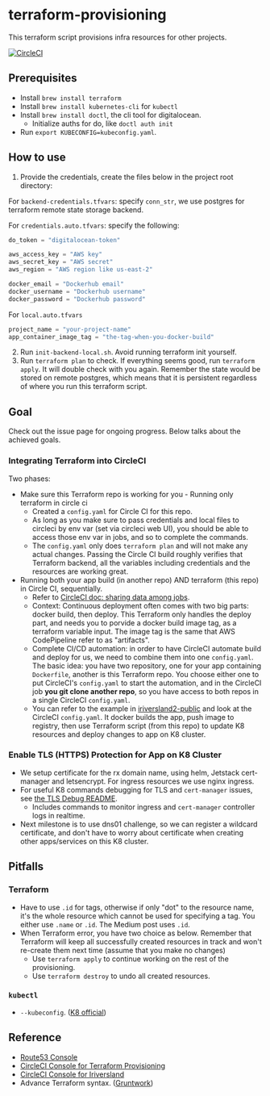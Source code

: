 # terraform-provisioning
This terraform script provisions infra resources for other projects.

[![CircleCI](https://circleci.com/gh/rivernews/terraform-provisioning.svg?style=shield)](https://circleci.com/gh/rivernews/terraform-provisioning)


## Prerequisites

- Install `brew install terraform`
- Install `brew install kubernetes-cli` for `kubectl`
- Install `brew install doctl`, the cli tool for digitalocean.
    - Initialize auths for do, like `doctl auth init`
- Run `export KUBECONFIG=kubeconfig.yaml`.

## How to use

1. Provide the credentials, create the files below in the project root directory:

For `backend-credentials.tfvars`: specify `conn_str`, we use postgres for terraform remote state storage backend.

For `credentials.auto.tfvars`: specify the following:

```terraform
do_token = "digitalocean-token"

aws_access_key = "AWS key"
aws_secret_key = "AWS secret"
aws_region = "AWS region like us-east-2"

docker_email = "Dockerhub email"
docker_username = "Dockerhub username"
docker_password = "Dockerhub password"
```

For `local.auto.tfvars`

``` terraform
project_name = "your-project-name"
app_container_image_tag = "the-tag-when-you-docker-build"
```

2. Run `init-backend-local.sh`. Avoid running terraform init yourself.
3. Run `terraform plan` to check. If everything seems good, run `terraform apply`. It will double check with you again. Remember the state would be stored on remote postgres, which means that it is persistent regardless of where you run this terraform script.


## Goal 

Check out the issue page for ongoing progress. Below talks about the achieved goals.

### Integrating Terraform into CircleCI

Two phases:

- Make sure this Terraform repo is working for you - Running only terraform in circle ci
    - Created a `config.yaml` for Circle CI for this repo.
    - As long as you make sure to pass credentials and local files to circleci by env var (set via circleci web UI), you should be able to access those env var in jobs, and so to complete the commands.
    - The `config.yaml` only does `terraform plan` and will not make any actual changes. Passing the Circle CI build roughly verifies that Terraform backend, all the variables including credentials and the resources are working great.
- Running both your app build (in another repo) AND terraform (this repo) in Circle CI, sequentially.
    - Refer to [CircleCI doc: sharing data among jobs](https://circleci.com/docs/2.0/workflows/#using-workspaces-to-share-data-among-jobs).
    - Context: Continuous deployment often comes with two big parts: docker build, then deploy. This Terraform only handles the deploy part, and needs you to porvide a docker build image tag, as a terraform variable input. The image tag is the same that AWS CodePipeline refer to as "artifacts". 
    - Complete CI/CD automation: in order to have CircleCI automate build and deploy for us, we need to combine them into one `config.yaml`. The basic idea: you have two repository, one for your app containing `Dockerfile`, another is this Terraform repo. You choose either one to put CircleCI's `config.yaml` to start the automation, and in the CircleCI job **you git clone another repo**, so you have access to both repos in a single CircleCI `config.yaml`.
    - You can refer to the example in [iriversland2-public](https://github.com/rivernews/iriversland2-public) and look at the CircleCI `config.yaml`. It docker builds the app, push image to registry, then use Terraform script (from this repo) to update K8 resources and deploy changes to app on K8 cluster.

### Enable TLS (HTTPS) Protection for App on K8 Cluster

- We setup certificate for the rx domain name, using helm, Jetstack cert-manager and letsencrypt. For ingress resources we use nginx ingress.
- For useful K8 commands debugging for TLS and `cert-manager` issues, see [the TLS Debug README](docs/progress_tls_cert.md).
    - Includes commands to monitor ingress and `cert-manager` controller logs in realtime.
- Next milestone is to use dns01 challenge, so we can register a wildcard certificate, and don't have to worry about certificate when creating other apps/services on this K8 cluster.

## Pitfalls

### Terraform
- Have to use `.id` for tags, otherwise if only "dot" to the resource name, it's the whole resource which cannot be used for specifying a tag. You either use `.name` or `.id`. The Medium post uses `.id`.
- When Terraform error, you have two choice as below. Remember that Terraform will keep all successfully created resources in track and won't re-create them next time (assume that you make no changes)
    - Use `terraform apply` to continue working on the rest of the provisioning.
    - Use `terraform destroy` to undo all created resources.

### `kubectl`
- `--kubeconfig`. ([K8 official](https://kubernetes.io/docs/concepts/configuration/organize-cluster-access-kubeconfig/))


## Reference

- [Route53 Console](https://console.aws.amazon.com/route53/home?region=us-east-2)
- [CircleCI Console for Terraform Provisioning](https://circleci.com/gh/rivernews/terraform-provisioning/2)
- [CircleCI Console for Iriversland](https://circleci.com/gh/rivernews/iriversland2-public/tree/master)
- Advance Terraform syntax. ([Gruntwork](https://blog.gruntwork.io/terraform-tips-tricks-loops-if-statements-and-gotchas-f739bbae55f9))